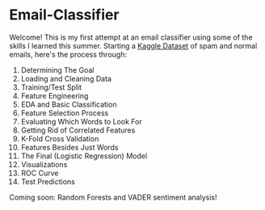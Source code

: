 # Email-Classifier
Welcome! This is my first attempt at an email classifier using some of 
the skills I learned this summer. Starting a [Kaggle Dataset](https://www.kaggle.com/datasets/venky73/spam-mails-dataset?resource=download)
of spam and normal emails, here's the process through: 


1. Determining The Goal
2. Loading and Cleaning Data
3. Training/Test Split
4. Feature Engineering
5. EDA and Basic Classification
6. Feature Selection Process
7. Evaluating Which Words to Look For
8. Getting Rid of Correlated Features
9. K-Fold Cross Validation
10. Features Besides Just Words
11. The Final (Logistic Regression) Model
12. Visualizations
13. ROC Curve
14. Test Predictions

Coming soon: Random Forests and VADER sentiment analysis!
